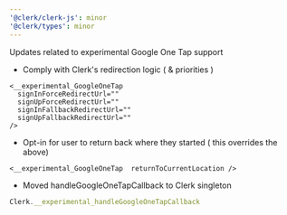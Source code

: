 ```yaml
---
'@clerk/clerk-js': minor
'@clerk/types': minor
---
```


Updates related to experimental Google One Tap support
- Comply with Clerk's redirection logic ( & priorities )
```tsx
<__experimental_GoogleOneTap
  signInForceRedirectUrl=""
  signUpForceRedirectUrl=""
  signInFallbackRedirectUrl=""
  signUpFallbackRedirectUrl=""
/>
```

- Opt-in for user to return back where they started ( this overrides the above)
```tsx
<__experimental_GoogleOneTap  returnToCurrentLocation />
```

- Moved handleGoogleOneTapCallback to Clerk singleton
```ts
Clerk.__experimental_handleGoogleOneTapCallback
```
